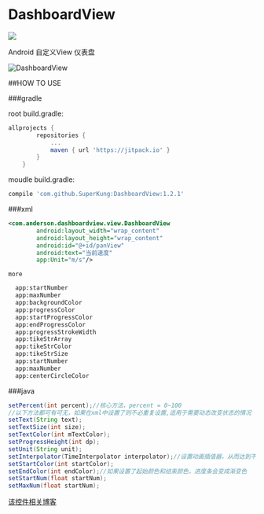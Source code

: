 # DashboardView
[![](https://jitpack.io/v/SuperKung/DashboardView.svg)](https://jitpack.io/#SuperKung/DashboardView)

Android 自定义View 仪表盘

![DashboardView](https://github.com/SuperKung/DashboardView/blob/master/Dashboard.gif)

##HOW TO USE

###gradle


root build.gradle:
```Groovy
allprojects {
		repositories {
			...
			maven { url 'https://jitpack.io' }
		}
	}
```
moudle build.gradle:
```Groovy
compile 'com.github.SuperKung:DashboardView:1.2.1'
```
###xml
```xml
<com.anderson.dashboardview.view.DashboardView
        android:layout_width="wrap_content"
        android:layout_height="wrap_content"
        android:id="@+id/panView"
        android:text="当前速度"
        app:Unit="m/s"/>
```
    more
```xml
  app:startNumber
  app:maxNumber
  app:backgroundColor
  app:progressColor
  app:startProgressColor
  app:endProgressColor
  app:progressStrokeWidth
  app:tikeStrArray
  app:tikeStrColor
  app:tikeStrSize
  app:startNumber
  app:maxNumber
  app:centerCircleColor
```
###java
```java
setPercent(int percent);//核心方法，percent = 0~100
//以下方法都可有可无，如果在xml中设置了则不必重复设置,适用于需要动态改变状态的情况
setText(String text);
setTextSize(int size);
setTextColor(int mTextColor);
setProgressHeight(int dp);
setUnit(String unit);
setInterpolator(TimeInterpolator interpolator);//设置动画插值器，从而达到不同的动画效果
setStartColor(int startColor);
setEndColor(int endColor);//如果设置了起始颜色和结束颜色，进度条会变成渐变色
setStartNum(float startNum);
setMaxNum(float startNum);
```

[该控件相关博客](http://blog.csdn.net/qq_17422503/article/details/51769672)  
